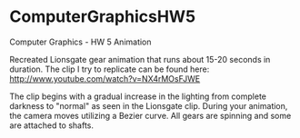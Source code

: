 # ComputerGraphicsHW5
Computer Graphics - HW 5 Animation

Recreated Lionsgate gear animation that runs about 15-20 seconds in duration.  The clip
I try to replicate can be found here: http://www.youtube.com/watch?v=NX4rMOsFJWE

The clip begins with a gradual increase in the lighting from complete darkness to "normal" as seen
in the Lionsgate clip.  During your animation, the camera moves utilizing a Bezier curve.  All gears
are spinning and some are attached to shafts.
